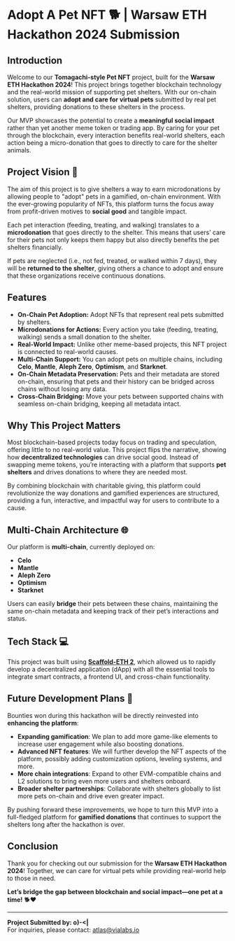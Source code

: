 # Adopt A Pet NFT 🐕 | Warsaw ETH Hackathon 2024 Submission

## Introduction

Welcome to our **Tomagachi-style Pet NFT** project, built for the **Warsaw ETH Hackathon 2024**! This project brings together blockchain technology and the real-world mission of supporting pet shelters. With our on-chain solution, users can **adopt and care for virtual pets** submitted by real pet shelters, providing donations to these shelters in the process.

Our MVP showcases the potential to create a **meaningful social impact** rather than yet another meme token or trading app. By caring for your pet through the blockchain, every interaction benefits real-world shelters, each action being a micro-donation that goes to directly to care for the shelter animals.

## Project Vision 🌟

The aim of this project is to give shelters a way to earn microdonations by allowing people to "adopt" pets in a gamified, on-chain environment. With the ever-growing popularity of NFTs, this platform turns the focus away from profit-driven motives to **social good** and tangible impact.

Each pet interaction (feeding, treating, and walking) translates to a **microdonation** that goes directly to the shelter. This means that users’ care for their pets not only keeps them happy but also directly benefits the pet shelters financially.

If pets are neglected (i.e., not fed, treated, or walked within 7 days), they will be **returned to the shelter**, giving others a chance to adopt and ensure that these organizations receive continuous donations.

## Features

- **On-Chain Pet Adoption:** Adopt NFTs that represent real pets submitted by shelters.
- **Microdonations for Actions:** Every action you take (feeding, treating, walking) sends a small donation to the shelter.
- **Real-World Impact:** Unlike other meme-based projects, this NFT project is connected to real-world causes.
- **Multi-Chain Support:** You can adopt pets on multiple chains, including **Celo**, **Mantle**, **Aleph Zero**, **Optimism**, and **Starknet**.
- **On-Chain Metadata Preservation:** Pets and their metadata are stored on-chain, ensuring that pets and their history can be bridged across chains without losing any data.
- **Cross-Chain Bridging:** Move your pets between supported chains with seamless on-chain bridging, keeping all metadata intact.

## Why This Project Matters

Most blockchain-based projects today focus on trading and speculation, offering little to no real-world value. This project flips the narrative, showing how **decentralized technologies** can drive social good. Instead of swapping meme tokens, you’re interacting with a platform that supports **pet shelters** and drives donations to where they are needed most.

By combining blockchain with charitable giving, this platform could revolutionize the way donations and gamified experiences are structured, providing a fun, interactive, and impactful way for users to contribute to a cause.

## Multi-Chain Architecture 🌐

Our platform is **multi-chain**, currently deployed on:
- **Celo**
- **Mantle**
- **Aleph Zero**
- **Optimism**
- **Starknet**

Users can easily **bridge** their pets between these chains, maintaining the same on-chain metadata and keeping track of their pet’s interactions and status.

## Tech Stack 💻

This project was built using **[Scaffold-ETH 2](https://github.com/scaffold-eth/scaffold-eth-2)**, which allowed us to rapidly develop a decentralized application (dApp) with all the essential tools to integrate smart contracts, a frontend UI, and cross-chain functionality.

## Future Development Plans 🚀

Bounties won during this hackathon will be directly reinvested into **enhancing the platform**:
- **Expanding gamification**: We plan to add more game-like elements to increase user engagement while also boosting donations.
- **Advanced NFT features**: We will further develop the NFT aspects of the platform, possibly adding customization options, leveling systems, and more.
- **More chain integrations**: Expand to other EVM-compatible chains and L2 solutions to bring even more users and shelters onboard.
- **Broader shelter partnerships**: Collaborate with shelters globally to list more pets on-chain and drive even greater impact.

By pushing forward these improvements, we hope to turn this MVP into a full-fledged platform for **gamified donations** that continues to support the shelters long after the hackathon is over.

## Conclusion

Thank you for checking out our submission for the **Warsaw ETH Hackathon 2024**! Together, we can care for virtual pets while providing real-world help to those in need.

**Let’s bridge the gap between blockchain and social impact—one pet at a time!** 🐕❤️

---

**Project Submitted by: o)-<|**  
For inquiries, please contact: atlas@vialabs.io